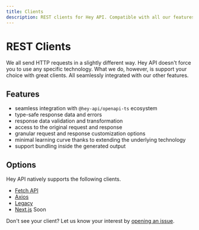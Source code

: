 ```yaml
---
title: Clients
description: REST clients for Hey API. Compatible with all our features.
---
```


<script setup>
import { embedProject } from '../embed'
</script>

# REST Clients

We all send HTTP requests in a slightly different way. Hey API doesn't force you to use any specific technology. What we do, however, is support your choice with great clients. All seamlessly integrated with our other features.

## Features

- seamless integration with `@hey-api/openapi-ts` ecosystem
- type-safe response data and errors
- response data validation and transformation
- access to the original request and response
- granular request and response customization options
- minimal learning curve thanks to extending the underlying technology
- support bundling inside the generated output

## Options

Hey API natively supports the following clients.

- [Fetch API](/openapi-ts/clients/fetch)
- [Axios](/openapi-ts/clients/axios)
- [Legacy](/openapi-ts/clients/legacy)
- [Next.js](https://nextjs.org/) <span data-soon>Soon</span>

Don't see your client? Let us know your interest by [opening an issue](https://github.com/hey-api/openapi-ts/issues).

<!--@include: ../examples.md-->
<!--@include: ../sponsors.md-->
